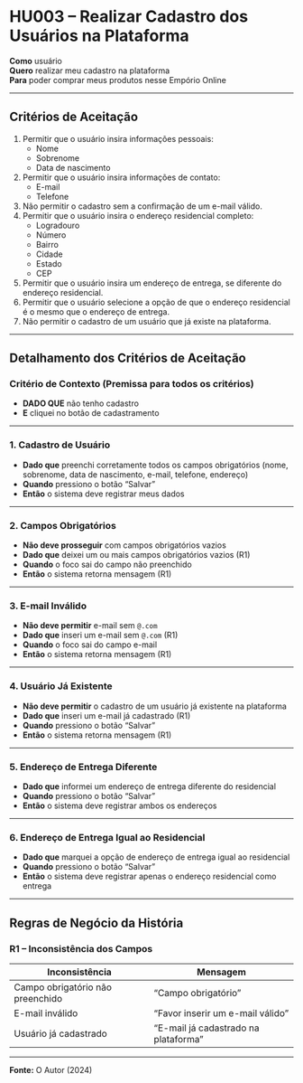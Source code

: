 # HU003 – Realizar Cadastro dos Usuários na Plataforma

**Como** usuário  
**Quero** realizar meu cadastro na plataforma  
**Para** poder comprar meus produtos nesse Empório Online

---

## Critérios de Aceitação

1. Permitir que o usuário insira informações pessoais:
   - Nome
   - Sobrenome
   - Data de nascimento
2. Permitir que o usuário insira informações de contato:
   - E-mail
   - Telefone
3. Não permitir o cadastro sem a confirmação de um e-mail válido.
4. Permitir que o usuário insira o endereço residencial completo:
   - Logradouro
   - Número
   - Bairro
   - Cidade
   - Estado
   - CEP
5. Permitir que o usuário insira um endereço de entrega, se diferente do endereço residencial.
6. Permitir que o usuário selecione a opção de que o endereço residencial é o mesmo que o endereço de entrega.
7. Não permitir o cadastro de um usuário que já existe na plataforma.

---

## Detalhamento dos Critérios de Aceitação

### Critério de Contexto (Premissa para todos os critérios)

- **DADO QUE** não tenho cadastro
- **E** cliquei no botão de cadastramento

---

### 1. Cadastro de Usuário

- **Dado que** preenchi corretamente todos os campos obrigatórios (nome, sobrenome, data de nascimento, e-mail, telefone, endereço)
- **Quando** pressiono o botão “Salvar”
- **Então** o sistema deve registrar meus dados

---

### 2. Campos Obrigatórios

- **Não deve prosseguir** com campos obrigatórios vazios
- **Dado que** deixei um ou mais campos obrigatórios vazios (R1)
- **Quando** o foco sai do campo não preenchido
- **Então** o sistema retorna mensagem (R1)

---

### 3. E-mail Inválido

- **Não deve permitir** e-mail sem `@.com`
- **Dado que** inseri um e-mail sem `@.com` (R1)
- **Quando** o foco sai do campo e-mail
- **Então** o sistema retorna mensagem (R1)

---

### 4. Usuário Já Existente

- **Não deve permitir** o cadastro de um usuário já existente na plataforma
- **Dado que** inseri um e-mail já cadastrado (R1)
- **Quando** pressiono o botão “Salvar”
- **Então** o sistema retorna mensagem (R1)

---

### 5. Endereço de Entrega Diferente

- **Dado que** informei um endereço de entrega diferente do residencial
- **Quando** pressiono o botão “Salvar”
- **Então** o sistema deve registrar ambos os endereços

---

### 6. Endereço de Entrega Igual ao Residencial

- **Dado que** marquei a opção de endereço de entrega igual ao residencial
- **Quando** pressiono o botão “Salvar”
- **Então** o sistema deve registrar apenas o endereço residencial como entrega

---

## Regras de Negócio da História

### R1 – Inconsistência dos Campos

| Inconsistência                   | Mensagem                             |
| -------------------------------- | ------------------------------------ |
| Campo obrigatório não preenchido | “Campo obrigatório”                  |
| E-mail inválido                  | “Favor inserir um e-mail válido”     |
| Usuário já cadastrado            | “E-mail já cadastrado na plataforma” |

---

**Fonte:** O Autor (2024)
